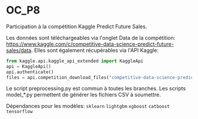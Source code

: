 # OC_P8
Participation à la compétition Kaggle Predict Future Sales.

Les données sont téléchargeables via l'onglet Data de la compétition: https://www.kaggle.com/c/competitive-data-science-predict-future-sales/data.
Elles sont également récupérables via l'API Kaggle:

```python
from kaggle.api.kaggle_api_extended import KaggleApi
api = KaggleApi()
api.authenticate()
files = api.competition_download_files("competitive-data-science-predict-future-sales")
```

Le script preprocessing.py est commun à toutes les branches.
Les scripts model_*.py permettent de générer les fichiers CSV à soumettre.

Dépendances pour les modèles:
`sklearn`
`lightgbm`
`xgboost`
`catboost`
`tensorflow`
